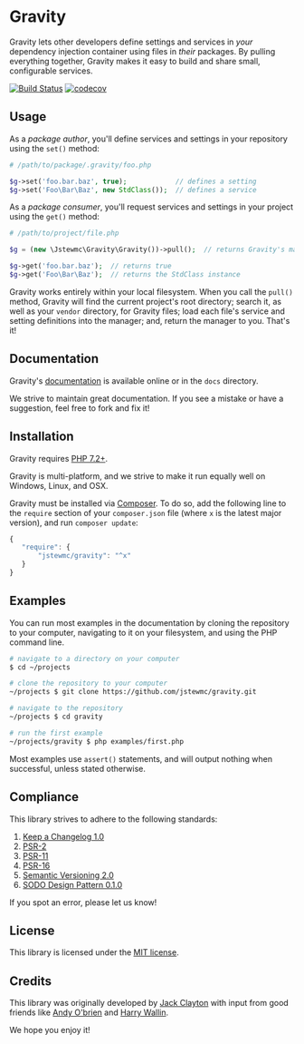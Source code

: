 # Gravity

Gravity lets other developers define settings and services in _your_ dependency injection container using files in _their_ packages. By pulling everything together, Gravity makes it easy to build and share small, configurable services.

[![Build Status](https://travis-ci.com/jstewmc/gravity.svg?branch=master)](https://travis-ci.com/jstewmc/gravity) [![codecov](https://codecov.io/gh/jstewmc/gravity/branch/master/graph/badge.svg)](https://codecov.io/gh/jstewmc/gravity)

## Usage

As a _package author_, you'll define services and settings in your repository using the `set()` method:

```php
# /path/to/package/.gravity/foo.php

$g->set('foo.bar.baz', true);            // defines a setting
$g->set('Foo\Bar\Baz', new StdClass());  // defines a service
```

As a _package consumer_, you'll request services and settings in your project using the `get()` method:

```php
# /path/to/project/file.php

$g = (new \Jstewmc\Gravity\Gravity())->pull();  // returns Gravity's manager

$g->get('foo.bar.baz');  // returns true
$g->get('Foo\Bar\Baz');  // returns the StdClass instance
```

Gravity works entirely within your local filesystem. When you call the `pull()` method, Gravity will find the current project's root directory; search it, as well as your `vendor` directory, for Gravity files; load each file's service and setting definitions into the manager; and, return the manager to you. That's it!

## Documentation

Gravity's [documentation](https://github.com/jstewmc/gravity/blob/master/docs/index.md) is available online or in the `docs` directory.

We strive to maintain great documentation. If you see a mistake or have a suggestion, feel free to fork and fix it!

## Installation

Gravity requires [PHP 7.2+](https://secure.php.net).

Gravity is multi-platform, and we strive to make it run equally well on Windows, Linux, and OSX.

Gravity must be installed via [Composer](https://getcomposer.org). To do so, add the following line to the `require` section of your `composer.json` file (where `x` is the latest major version), and run `composer update`:

```javascript
{
   "require": {
       "jstewmc/gravity": "^x"
   }
}
```

## Examples

You can run most examples in the documentation by cloning the repository to your computer, navigating to it on your filesystem, and using the PHP command line.

```bash
# navigate to a directory on your computer
$ cd ~/projects

# clone the repository to your computer
~/projects $ git clone https://github.com/jstewmc/gravity.git

# navigate to the repository
~/projects $ cd gravity

# run the first example
~/projects/gravity $ php examples/first.php
```

Most examples use `assert()` statements, and will output nothing when successful, unless stated otherwise.

## Compliance

This library strives to adhere to the following standards:

1. [Keep a Changelog 1.0](http://keepachangelog.com/en/1.0.0/)
2. [PSR-2](https://github.com/php-fig/fig-standards/blob/master/accepted/PSR-2-coding-style-guide.md)
3. [PSR-11](https://github.com/php-fig/fig-standards/blob/master/accepted/PSR-11-container.md)
4. [PSR-16](https://github.com/php-fig/fig-standards/blob/master/accepted/PSR-16-simple-cache.md)
5. [Semantic Versioning 2.0](http://semver.org/spec/v2.0.0.html)
6. [SODO Design Pattern 0.1.0](https://github.com/jstewmc/sodo-design-pattern)

If you spot an error, please let us know!

## License

This library is licensed under the [MIT license](LICENSE).

## Credits

This library was originally developed by [Jack Clayton](mailto:clayjs0@gmail.com) with input from good friends like [Andy O'brien](https://github.com/javabudd) and [Harry Wallin](https://github.com/BillwoodMarbles).

We hope you enjoy it!
